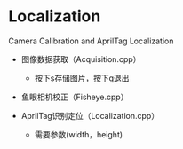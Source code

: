 # Localization
Camera Calibration and AprilTag Localization
* 图像数据获取（Acquisition.cpp）
  * 按下s存储图片，按下q退出

* 鱼眼相机校正（Fisheye.cpp）

* AprilTag识别定位（Localization.cpp）
  * 需要参数(width，height)
